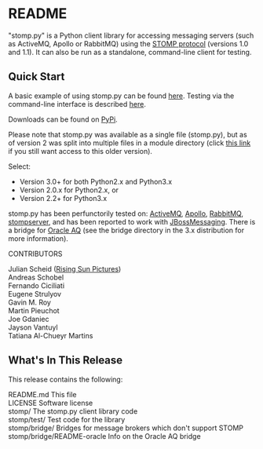 README
======

"stomp.py" is a Python client library for accessing messaging servers (such as ActiveMQ, Apollo or RabbitMQ) using the [STOMP protocol](http://stomp.github.io) (versions 1.0 and 1.1). It can also be run as a standalone, command-line client for testing.


Quick Start
-----------

A basic example of using stomp.py can be found [here](https://github.com/kwoli/stomp.py/wiki/Simple-Example). Testing via the command-line interface is described [here](https://github.com/kwoli/stomp.py/wiki/Command-Line-Access).

Downloads can be found on [PyPi](https://pypi.python.org/pypi/stomp.py).

Please note that stomp.py was available as a single file (stomp.py), but as of version 2 was split into multiple files in a module directory (click [this link](http://stomppy.googlecode.com/files/stomp.py) if you still want access to this older version).

Select:

- Version 3.0+ for both Python2.x and Python3.x
- Version 2.0.x for Python2.x, or
- Version 2.2+ for Python3.x

stomp.py has been perfunctorily tested on: [ActiveMQ](http://activemq.apache.org/), [Apollo](http://activemq.apache.org/), [RabbitMQ](http://www.rabbitmq.com), [stompserver](http://stompserver.rubyforge.org), and has been reported to work with [JBossMessaging](http://www.jboss.org/jbossmessaging). There is a bridge for [Oracle AQ](http://en.wikipedia.org/wiki/Oracle_AQ) (see the bridge directory in the 3.x distribution for more information).

CONTRIBUTORS

Julian Scheid ([Rising Sun Pictures](http://open.rsp.com.au/))  
Andreas Schobel  
Fernando Ciciliati  
Eugene Strulyov  
Gavin M. Roy  
Martin Pieuchot  
Joe Gdaniec  
Jayson Vantuyl  
Tatiana Al-Chueyr Martins  


What's In This Release
----------------------

This release contains the following:

README.md	                    This file  
LICENSE 		                Software license  
stomp/                          The stomp.py client library code  
stomp/test/                     Test code for the library  
stomp/bridge/                   Bridges for message brokers which don't support STOMP  
stomp/bridge/README-oracle      Info on the Oracle AQ bridge  

